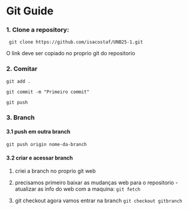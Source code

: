 # Git Guide

### 1. Clone a repository:
``` git clone https://github.com/isacostaf/UNB25-1.git```

O link deve ser copiado no proprio git do repositorio

### 2. Comitar
```git add .```

```git commit -m "Primeiro commit"```

```git push```

### 3. Branch
#### 3.1 push em outra branch
```git push origin nome-da-branch```

#### 3.2 criar e acessar branch
1. criei a branch no proprio git web
2. precisamos primeiro baixar as mudanças web para o repositorio - atualizar as info do web com a maquina:
```git fetch```

3. git checkout agora vamos entrar na branch
```git checkout gitbranch```

